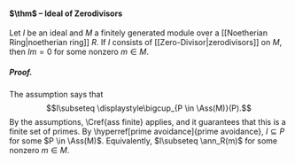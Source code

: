 #### $\thm$ – Ideal of Zerodivisors
Let $I$ be an ideal and $M$ a finitely generated module over a [[Noetherian Ring|noetherian ring]] $R$. If $I$ consists of [[Zero-Divisor|zerodivisors]] on $M$, then $Im=0$ for some nonzero $m\in M$.

##### *Proof.*
The assumption says that $$I\subseteq \displaystyle\bigcup_{P \in \Ass(M)}(P).$$By the assumptions, \Cref{ass finite} applies, and it guarantees that this is a finite set of primes. By \hyperref[prime avoidance]{prime avoidance}, $I \subseteq P$ for some $P \in \Ass(M)$. Equivalently, $I\subseteq \ann_R(m)$ for some nonzero $m\in M$.